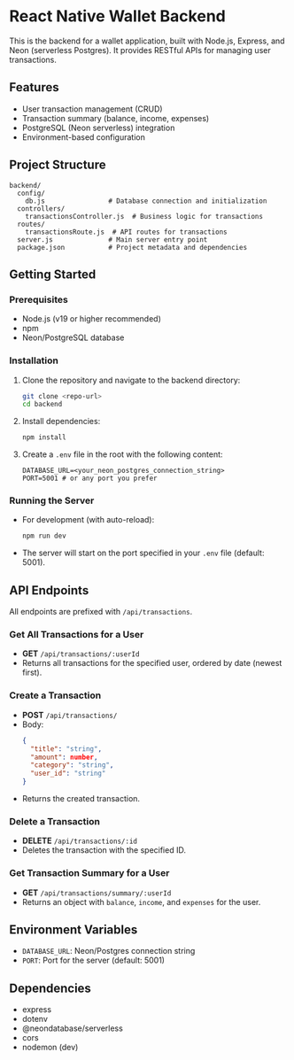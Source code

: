 # React Native Wallet Backend

This is the backend for a wallet application, built with Node.js, Express, and Neon (serverless Postgres). It provides RESTful APIs for managing user transactions.

## Features
- User transaction management (CRUD)
- Transaction summary (balance, income, expenses)
- PostgreSQL (Neon serverless) integration
- Environment-based configuration

## Project Structure
```
backend/
  config/
    db.js                # Database connection and initialization
  controllers/
    transactionsController.js  # Business logic for transactions
  routes/
    transactionsRoute.js  # API routes for transactions
  server.js              # Main server entry point
  package.json           # Project metadata and dependencies
```

## Getting Started

### Prerequisites
- Node.js (v19 or higher recommended)
- npm
- Neon/PostgreSQL database

### Installation
1. Clone the repository and navigate to the backend directory:
   ```sh
   git clone <repo-url>
   cd backend
   ```
2. Install dependencies:
   ```sh
   npm install
   ```
3. Create a `.env` file in the root with the following content:
   ```env
   DATABASE_URL=<your_neon_postgres_connection_string>
   PORT=5001 # or any port you prefer
   ```

### Running the Server
- For development (with auto-reload):
  ```sh
  npm run dev
  ```
- The server will start on the port specified in your `.env` file (default: 5001).

## API Endpoints

All endpoints are prefixed with `/api/transactions`.

### Get All Transactions for a User
- **GET** `/api/transactions/:userId`
- Returns all transactions for the specified user, ordered by date (newest first).

### Create a Transaction
- **POST** `/api/transactions/`
- Body:
  ```json
  {
    "title": "string",
    "amount": number,
    "category": "string",
    "user_id": "string"
  }
  ```
- Returns the created transaction.

### Delete a Transaction
- **DELETE** `/api/transactions/:id`
- Deletes the transaction with the specified ID.

### Get Transaction Summary for a User
- **GET** `/api/transactions/summary/:userId`
- Returns an object with `balance`, `income`, and `expenses` for the user.

## Environment Variables
- `DATABASE_URL`: Neon/Postgres connection string
- `PORT`: Port for the server (default: 5001)

## Dependencies
- express
- dotenv
- @neondatabase/serverless
- cors
- nodemon (dev)

 
